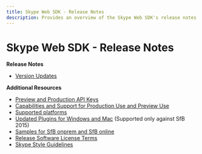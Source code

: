 ```yaml
---
title: Skype Web SDK - Release Notes
description: Provides an overview of the Skype Web SDK's release notes and links to the version updates and additional resources.
---
```

# Skype Web SDK - Release Notes 

**Release Notes**

- [Version Updates](SkypeWebSDKVersionUpdateNotifications.md)


**Additional Resources**

- [Preview and Production API Keys](APIProductKeys.md)
- [Capabilities and Support for Production Use and Preview Use](APIProductKeys.md)
- [Supported platforms](APIProductKeys.md)
- [Updated Plugins for Windows and Mac](GettingStarted.md)  (Supported only against SfB 2015)
- [Samples for SfB onprem and SfB online](https://github.com/OfficeDev/skype-web-sdk-samples)
- [Release Software License Terms](TermsOfService.md)
- [Skype Style Guidelines](https://github.com/OfficeDev/skype-web-sdk-samples/blob/master/SkypeWebSDK-StyleGuidelines.pdf)

